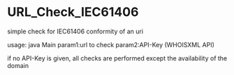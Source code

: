# URL_Check_IEC61406
simple check for IEC61406 conformity of an uri

usage: java Main param1:url to check param2:API-Key (WHOISXML API)

if no API-Key is given, all checks are performed except the availability of the domain

